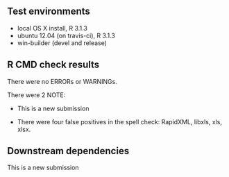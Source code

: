## Test environments
* local OS X install, R 3.1.3
* ubuntu 12.04 (on travis-ci), R 3.1.3
* win-builder (devel and release)

## R CMD check results
There were no ERRORs or WARNINGs. 

There were 2 NOTE:

* This is a new submission

* There were four false positives in the spell check:
  RapidXML, libxls, xls, xlsx.

## Downstream dependencies
This is a new submission
